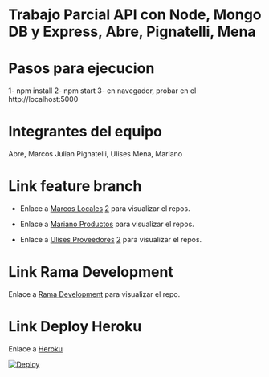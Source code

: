 # Trabajo Parcial API con Node, Mongo DB y Express, Abre, Pignatelli, Mena

# Pasos para ejecucion

1- npm install
2- npm start
3- en navegador, probar en el http://localhost:5000

# Integrantes del equipo

Abre, Marcos Julian
Pignatelli, Ulises
Mena, Mariano


# Link feature branch

+ Enlace a [Marcos Locales](https://github.com/marianomena/Supermercado/tree/feature/locales) [2](https://github.com/marianomena/parcial-mcga/tree/feature/locales) para visualizar el repos.
						   

+ Enlace a [Mariano Productos](https://github.com/marianomena/Supermercado/tree/feature/productos) para visualizar el repos.

+ Enlace a [Ulises Proveedores](https://github.com/marianomena/Supermercado/tree/feature/proveedores) [2](https://github.com/marianomena/parcial-mcga/tree/feature/proveedores) para visualizar el repos.
							   

# Link Rama Development
Enlace a [Rama Development](https://github.com/marianomena/parcial-mcga/tree/develop) para visualizar el repo.

# Link Deploy Heroku
Enlace a [Heroku](https://parcial1mgca.herokuapp.com)



[![Deploy](https://www.herokucdn.com/deploy/button.svg)](https://heroku.com/deploy)